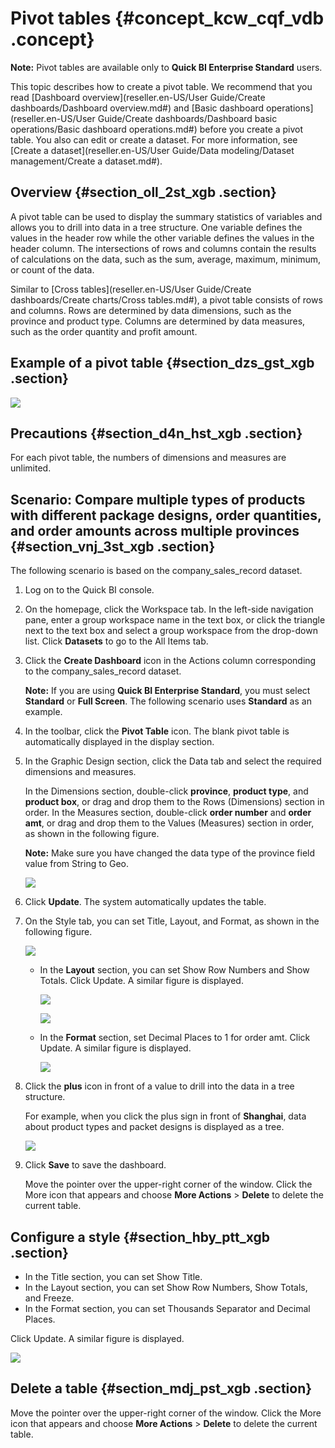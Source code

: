 # Pivot tables {#concept_kcw_cqf_vdb .concept}

**Note:** Pivot tables are available only to **Quick BI Enterprise Standard** users.

This topic describes how to create a pivot table. We recommend that you read [Dashboard overview](reseller.en-US/User Guide/Create dashboards/Dashboard overview.md#) and [Basic dashboard operations](reseller.en-US/User Guide/Create dashboards/Dashboard basic operations/Basic dashboard operations.md#) before you create a pivot table. You also can edit or create a dataset. For more information, see [Create a dataset](reseller.en-US/User Guide/Data modeling/Dataset management/Create a dataset.md#).

## Overview {#section_oll_2st_xgb .section}

A pivot table can be used to display the summary statistics of variables and allows you to drill into data in a tree structure. One variable defines the values in the header row while the other variable defines the values in the header column. The intersections of rows and columns contain the results of calculations on the data, such as the sum, average, maximum, minimum, or count of the data.

Similar to [Cross tables](reseller.en-US/User Guide/Create dashboards/Create charts/Cross tables.md#), a pivot table consists of rows and columns. Rows are determined by data dimensions, such as the province and product type. Columns are determined by data measures, such as the order quantity and profit amount.

## Example of a pivot table {#section_dzs_gst_xgb .section}

![](http://static-aliyun-doc.oss-cn-hangzhou.aliyuncs.com/assets/img/9146/155729437239700_en-US.png)

## Precautions {#section_d4n_hst_xgb .section}

For each pivot table, the numbers of dimensions and measures are unlimited.

## Scenario: Compare multiple types of products with different package designs, order quantities, and order amounts across multiple provinces {#section_vnj_3st_xgb .section}

The following scenario is based on the company\_sales\_record dataset.

1.  Log on to the Quick BI console.
2.  On the homepage, click the Workspace tab. In the left-side navigation pane, enter a group workspace name in the text box, or click the triangle next to the text box and select a group workspace from the drop-down list. Click **Datasets** to go to the All Items tab.
3.  Click the **Create Dashboard** icon in the Actions column corresponding to the company\_sales\_record dataset.

    **Note:** If you are using **Quick BI Enterprise Standard**, you must select **Standard** or **Full Screen**. The following scenario uses **Standard** as an example.

4.  In the toolbar, click the **Pivot Table** icon. The blank pivot table is automatically displayed in the display section.
5.  In the Graphic Design section, click the Data tab and select the required dimensions and measures.

    In the Dimensions section, double-click **province**, **product type**, and **product box**, or drag and drop them to the Rows \(Dimensions\) section in order. In the Measures section, double-click **order number** and **order amt**, or drag and drop them to the Values \(Measures\) section in order, as shown in the following figure.

    **Note:** Make sure you have changed the data type of the province field value from String to Geo.

    ![](http://static-aliyun-doc.oss-cn-hangzhou.aliyuncs.com/assets/img/9146/15572943721878_en-US.png)

6.  Click **Update**. The system automatically updates the table.
7.  On the Style tab, you can set Title, Layout, and Format, as shown in the following figure.

    ![](http://static-aliyun-doc.oss-cn-hangzhou.aliyuncs.com/assets/img/9146/15572943721880_en-US.png)

    -   In the **Layout** section, you can set Show Row Numbers and Show Totals. Click Update. A similar figure is displayed.

        ![](http://static-aliyun-doc.oss-cn-hangzhou.aliyuncs.com/assets/img/9146/15572943721881_en-US.png)

        ![](http://static-aliyun-doc.oss-cn-hangzhou.aliyuncs.com/assets/img/9146/15572943721882_en-US.png)

    -   In the **Format** section, set Decimal Places to 1 for order amt. Click Update. A similar figure is displayed.

        ![](http://static-aliyun-doc.oss-cn-hangzhou.aliyuncs.com/assets/img/9146/15572943721884_en-US.png)

8.  Click the **plus** icon in front of a value to drill into the data in a tree structure.

    For example, when you click the plus sign in front of **Shanghai**, data about product types and packet designs is displayed as a tree.

    ![](http://static-aliyun-doc.oss-cn-hangzhou.aliyuncs.com/assets/img/9146/15572943721886_en-US.png)

9.  Click **Save** to save the dashboard.

    Move the pointer over the upper-right corner of the window. Click the More icon that appears and choose **More Actions** \> **Delete** to delete the current table.


## Configure a style {#section_hby_ptt_xgb .section}

-   In the Title section, you can set Show Title.
-   In the Layout section, you can set Show Row Numbers, Show Totals, and Freeze.
-   In the Format section, you can set Thousands Separator and Decimal Places.

Click Update. A similar figure is displayed.

![](http://static-aliyun-doc.oss-cn-hangzhou.aliyuncs.com/assets/img/9146/155729437239703_en-US.png)

## Delete a table {#section_mdj_pst_xgb .section}

Move the pointer over the upper-right corner of the window. Click the More icon that appears and choose **More Actions** \> **Delete** to delete the current table.

